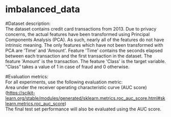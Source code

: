 # imbalanced_data

#Dataset description:  
The dataset contains credit card transactions from 2013. Due to privacy concerns, the actual features have been transformed using Principal Components Analysis (PCA). As such, nearly all of the features do not have intrinsic meaning. The only features which have not been transformed with PCA are 'Time' and 'Amount'. Feature 'Time' contains the seconds elapsed between each transaction and the first transaction in the dataset. The feature 'Amount' is the transaction. The feature 'Class' is the target variable. “Class” takes a value of 1 in case of fraud and 0 otherwise. 

#Evaluation metrics:  
For all experiments, use the following evaluation metric:  
Area under the receiver operating characteristic curve (AUC score) (https://scikit-learn.org/stable/modules/generated/sklearn.metrics.roc_auc_score.html#sklearn.metrics.roc_auc_score)  
The final test set performance will also be evaluated using the AUC score. 
